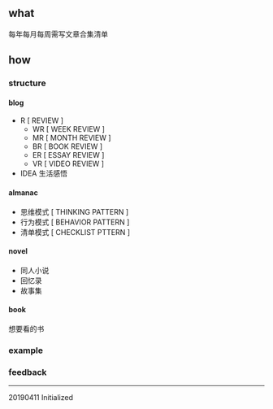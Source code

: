 ## what

每年每月每周需写文章合集清单

## how

### structure

#### blog 

- R [ REVIEW ] 
  - WR [ WEEK REVIEW ]
  - MR [ MONTH REVIEW ] 
  - BR [ BOOK REVIEW ] 
  - ER [ ESSAY REVIEW ] 
  - VR [ VIDEO REVIEW ]
- IDEA 生活感悟

#### almanac

- 思维模式 [ THINKING PATTERN ]
- 行为模式 [ BEHAVIOR PATTERN ]
- 清单模式 [ CHECKLIST PTTERN ]

#### novel

- 同人小说
- 回忆录
- 故事集

#### book

想要看的书

### example

### feedback

------

20190411 Initialized

